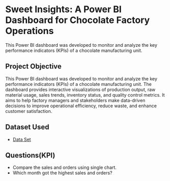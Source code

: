 # Sweet Insights: A Power BI Dashboard for Chocolate Factory Operations
This Power BI dashboard was developed to monitor and analyze the key performance indicators (KPIs) of a chocolate manufacturing unit.

## Project Objective
This Power BI dashboard was developed to monitor and analyze the key performance indicators (KPIs) of a chocolate manufacturing unit. The dashboard provides interactive visualizations of production output, raw material usage, sales trends, inventory status, and quality control metrics. It aims to help factory managers and stakeholders make data-driven decisions to improve operational efficiency, reduce waste, and enhance customer satisfaction.

## Dataset Used
- <a href="https://github.com/Tharun777-K/Choco-sales-Dashboard/blob/main/sample-chocolate-shipments-data-all-Apr-2025.xlsx">Data Set</a>

## Questions(KPI)
- Compare the sales and orders using single chart.
- Which month got the highest sales and orders?
